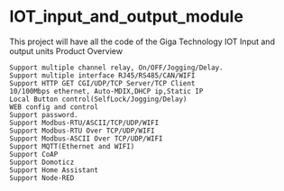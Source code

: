 # IOT_input_and_output_module
This project will have all the code of the Giga Technology IOT Input and output units
Product Overview

    Support multiple channel relay, On/OFF/Jogging/Delay.
    Support multiple interface RJ45/RS485/CAN/WIFI
    Support HTTP GET CGI/UDP/TCP Server/TCP Client
    10/100Mbps ethernet, Auto-MDIX,DHCP ip,Static IP
    Local Button control(SelfLock/Jogging/Delay)
    WEB config and control
    Support password.
    Support Modbus-RTU/ASCII/TCP/UDP/WIFI
    Support Modbus-RTU Over TCP/UDP/WIFI
    Support Modbus-ASCII Over TCP/UDP/WIFI
    Support MQTT(Ethernet and WIFI)
    Support CoAP
    Support Domoticz
    Support Home Assistant
    Support Node-RED
